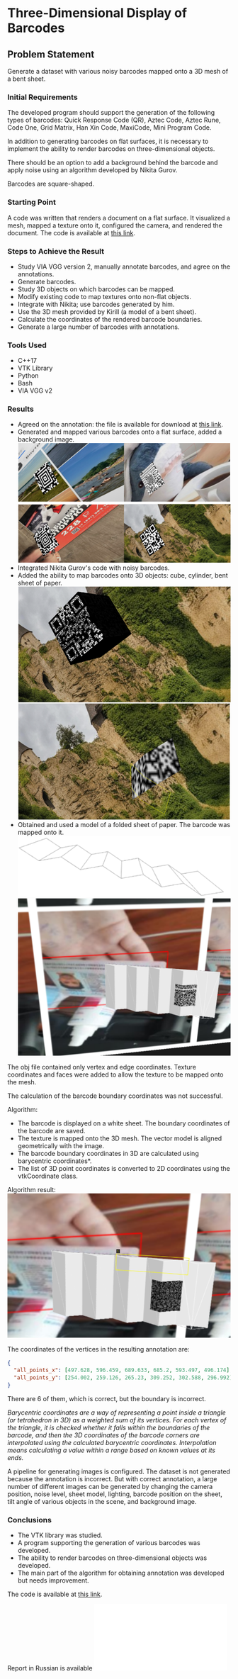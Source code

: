 # Three-Dimensional Display of Barcodes

## Problem Statement
Generate a dataset with various noisy barcodes mapped onto a 3D mesh of a bent sheet.

### Initial Requirements
The developed program should support the generation of the following types of barcodes: Quick Response Code (QR), Aztec Code, Aztec Rune, Code One, Grid Matrix, Han Xin Code, MaxiCode, Mini Program Code.

In addition to generating barcodes on flat surfaces, it is necessary to implement the ability to render barcodes on three-dimensional objects.

There should be an option to add a background behind the barcode and apply noise using an algorithm developed by Nikita Gurov.

Barcodes are square-shaped.

### Starting Point
A code was written that renders a document on a flat surface. It visualized a mesh, mapped a texture onto it, configured the camera, and rendered the document. The code is available at [this link](https://github.com/ab8080/rendering).

### Steps to Achieve the Result

- Study VIA VGG version 2, manually annotate barcodes, and agree on the annotations.
- Generate barcodes.
- Study 3D objects on which barcodes can be mapped.
- Modify existing code to map textures onto non-flat objects.
- Integrate with Nikita; use barcodes generated by him.
- Use the 3D mesh provided by Kirill (a model of a bent sheet).
- Calculate the coordinates of the rendered barcode boundaries.
- Generate a large number of barcodes with annotations.

### Tools Used

- C++17
- VTK Library
- Python
- Bash
- VIA VGG v2

### Results

- Agreed on the annotation: the file is available for download at [this link](https://github.com/ab8080/mipt2024s-4-briker-a/blob/main/%D0%A2%D1%80%D0%B5%D0%B1%D0%BE%D0%B2%D0%B0%D0%BD%D0%B8%D1%8F%D0%9A%D0%90%D0%BD%D0%BD%D0%BE%D1%82%D0%B0%D1%86%D0%B8%D1%8F%D0%BC.docx).
- Generated and mapped various barcodes onto a flat surface, added a background image.
  ![Plane QR Codes](./images-for-readme/planeQRCodes.png)
- Integrated Nikita Gurov's code with noisy barcodes.
- Added the ability to map barcodes onto 3D objects: cube, cylinder, bent sheet of paper.
  ![Cube](./images-for-readme/cube.png)
  ![Paper](./images-for-readme/paper.png)
- Obtained and used a model of a folded sheet of paper. The barcode was mapped onto it.
  ![Beautiful Paper](./images-for-readme/beautifulPaper.png)
  ![Example 1](./images-for-readme/example1.png)

The obj file contained only vertex and edge coordinates. Texture coordinates and faces were added to allow the texture to be mapped onto the mesh.

The calculation of the barcode boundary coordinates was not successful.

Algorithm:

- The barcode is displayed on a white sheet. The boundary coordinates of the barcode are saved.
- The texture is mapped onto the 3D mesh. The vector model is aligned geometrically with the image.
- The barcode boundary coordinates in 3D are calculated using barycentric coordinates*.
- The list of 3D point coordinates is converted to 2D coordinates using the vtkCoordinate class.

Algorithm result:
  ![Example 2](./images-for-readme/example2.png)

The coordinates of the vertices in the resulting annotation are:
```json
{
  "all_points_x": [497.628, 596.459, 689.633, 685.2, 593.497, 496.174],
  "all_points_y": [254.002, 259.126, 265.23, 309.252, 302.588, 296.992]
}
```
There are 6 of them, which is correct, but the boundary is incorrect.

*Barycentric coordinates are a way of representing a point inside a triangle (or tetrahedron in 3D) as a weighted sum of its vertices. For each vertex of the triangle, it is checked whether it falls within the boundaries of the barcode, and then the 3D coordinates of the barcode corners are interpolated using the calculated barycentric coordinates. Interpolation means calculating a value within a range based on known values at its ends.*

A pipeline for generating images is configured. The dataset is not generated because the annotation is incorrect. But with correct annotation, a large number of different images can be generated by changing the camera position, noise level, sheet model, lighting, barcode position on the sheet, tilt angle of various objects in the scene, and background image.

### Conclusions

- The VTK library was studied.
- A program supporting the generation of various barcodes was developed.
- The ability to render barcodes on three-dimensional objects was developed.
- The main part of the algorithm for obtaining annotation was developed but needs improvement.

The code is available at [this link](https://github.com/ab8080/mipt2024s-4-briker-a).

Report in Russian is available ![here](./report.pdf)

